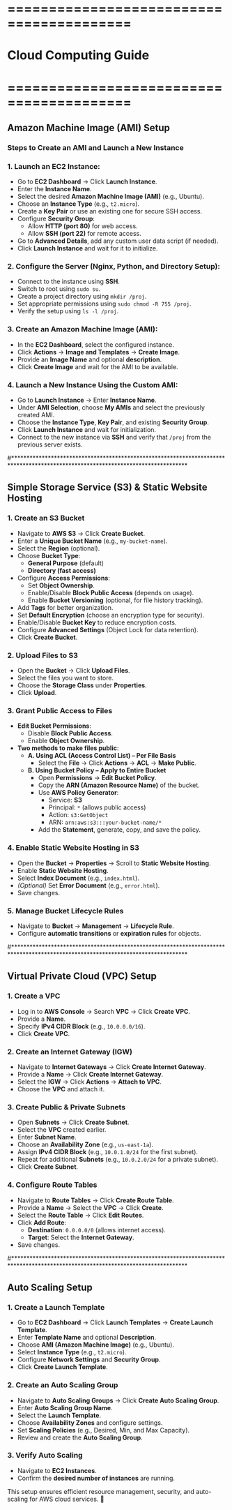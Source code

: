 # =========================================
# Cloud Computing Guide
# =========================================

## Amazon Machine Image (AMI) Setup

### Steps to Create an AMI and Launch a New Instance

### 1. Launch an EC2 Instance:
- Go to **EC2 Dashboard** → Click **Launch Instance**.
- Enter the **Instance Name**.
- Select the desired **Amazon Machine Image (AMI)** (e.g., Ubuntu).
- Choose an **Instance Type** (e.g., `t2.micro`).
- Create a **Key Pair** or use an existing one for secure SSH access.
- Configure **Security Group**:
  - Allow **HTTP (port 80)** for web access.
  - Allow **SSH (port 22)** for remote access.
- Go to **Advanced Details**, add any custom user data script (if needed).
- Click **Launch Instance** and wait for it to initialize.

### 2. Configure the Server (Nginx, Python, and Directory Setup):
- Connect to the instance using **SSH**.
- Switch to root using `sudo su`.
- Create a project directory using `mkdir /proj`.
- Set appropriate permissions using `sudo chmod -R 755 /proj`.
- Verify the setup using `ls -l /proj`.

### 3. Create an Amazon Machine Image (AMI):
- In the **EC2 Dashboard**, select the configured instance.
- Click **Actions** → **Image and Templates** → **Create Image**.
- Provide an **Image Name** and optional **description**.
- Click **Create Image** and wait for the AMI to be available.

### 4. Launch a New Instance Using the Custom AMI:
- Go to **Launch Instance** → Enter **Instance Name**.
- Under **AMI Selection**, choose **My AMIs** and select the previously created AMI.
- Choose the **Instance Type**, **Key Pair**, and existing **Security Group**.
- Click **Launch Instance** and wait for initialization.
- Connect to the new instance via **SSH** and verify that `/proj` from the previous server exists.

#*********************************************************************************************************************************
## Simple Storage Service (S3) & Static Website Hosting

### 1. Create an S3 Bucket
- Navigate to **AWS S3** → Click **Create Bucket**.
- Enter a **Unique Bucket Name** (e.g., `my-bucket-name`).
- Select the **Region** (optional).
- Choose **Bucket Type**:
  - **General Purpose** (default)
  - **Directory (fast access)**
- Configure **Access Permissions**:
  - Set **Object Ownership**.
  - Enable/Disable **Block Public Access** (depends on usage).
  - Enable **Bucket Versioning** (optional, for file history tracking).
- Add **Tags** for better organization.
- Set **Default Encryption** (choose an encryption type for security).
- Enable/Disable **Bucket Key** to reduce encryption costs.
- Configure **Advanced Settings** (Object Lock for data retention).
- Click **Create Bucket**.

### 2. Upload Files to S3
- Open the **Bucket** → Click **Upload Files**.
- Select the files you want to store.
- Choose the **Storage Class** under **Properties**.
- Click **Upload**.

### 3. Grant Public Access to Files
- **Edit Bucket Permissions**:
  - Disable **Block Public Access**.
  - Enable **Object Ownership**.
- **Two methods to make files public**:
  - **A. Using ACL (Access Control List) – Per File Basis**
    - Select the **File** → Click **Actions** → **ACL** → **Make Public**.
  - **B. Using Bucket Policy – Apply to Entire Bucket**
    - Open **Permissions** → **Edit Bucket Policy**.
    - Copy the **ARN (Amazon Resource Name)** of the bucket.
    - Use **AWS Policy Generator**:
      - Service: **S3**
      - Principal: `*` (allows public access)
      - Action: `s3:GetObject`
      - ARN: `arn:aws:s3:::your-bucket-name/*`
    - Add the **Statement**, generate, copy, and save the policy.

### 4. Enable Static Website Hosting in S3
- Open the **Bucket** → **Properties** → Scroll to **Static Website Hosting**.
- Enable **Static Website Hosting**.
- Select **Index Document** (e.g., `index.html`).
- *(Optional)* Set **Error Document** (e.g., `error.html`).
- Save changes.

### 5. Manage Bucket Lifecycle Rules
- Navigate to **Bucket** → **Management** → **Lifecycle Rule**.
- Configure **automatic transitions** or **expiration rules** for objects.

#*********************************************************************************************************************************
## Virtual Private Cloud (VPC) Setup

### 1. Create a VPC
- Log in to **AWS Console** → Search **VPC** → Click **Create VPC**.
- Provide a **Name**.
- Specify **IPv4 CIDR Block** (e.g., `10.0.0.0/16`).
- Click **Create VPC**.

### 2. Create an Internet Gateway (IGW)
- Navigate to **Internet Gateways** → Click **Create Internet Gateway**.
- Provide a **Name** → Click **Create Internet Gateway**.
- Select the **IGW** → Click **Actions** → **Attach to VPC**.
- Choose the **VPC** and attach it.

### 3. Create Public & Private Subnets
- Open **Subnets** → Click **Create Subnet**.
- Select the **VPC** created earlier.
- Enter **Subnet Name**.
- Choose an **Availability Zone** (e.g., `us-east-1a`).
- Assign **IPv4 CIDR Block** (e.g., `10.0.1.0/24` for the first subnet).
- Repeat for additional **Subnets** (e.g., `10.0.2.0/24` for a private subnet).
- Click **Create Subnet**.

### 4. Configure Route Tables
- Navigate to **Route Tables** → Click **Create Route Table**.
- Provide a **Name** → Select the **VPC** → Click **Create**.
- Select the **Route Table** → Click **Edit Routes**.
- Click **Add Route**:
  - **Destination**: `0.0.0.0/0` (allows internet access).
  - **Target**: Select the **Internet Gateway**.
- Save changes.

#*********************************************************************************************************************************
## Auto Scaling Setup

### 1. Create a Launch Template
- Go to **EC2 Dashboard** → Click **Launch Templates** → **Create Launch Template**.
- Enter **Template Name** and optional **Description**.
- Choose **AMI (Amazon Machine Image)** (e.g., Ubuntu).
- Select **Instance Type** (e.g., `t2.micro`).
- Configure **Network Settings** and **Security Group**.
- Click **Create Launch Template**.

### 2. Create an Auto Scaling Group
- Navigate to **Auto Scaling Groups** → Click **Create Auto Scaling Group**.
- Enter **Auto Scaling Group Name**.
- Select the **Launch Template**.
- Choose **Availability Zones** and configure settings.
- Set **Scaling Policies** (e.g., Desired, Min, and Max Capacity).
- Review and create the **Auto Scaling Group**.

### 3. Verify Auto Scaling
- Navigate to **EC2 Instances**.
- Confirm the **desired number of instances** are running.

This setup ensures efficient resource management, security, and auto-scaling for AWS cloud services. 🚀


